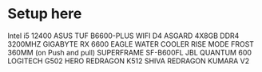 # Setup here

Intel i5 12400
ASUS TUF B6600-PLUS WIFI D4 
ASGARD 4X8GB DDR4 3200MHZ
GIGABYTE RX 6600 EAGLE
WATER COOLER RISE MODE FROST 360MM (on Push and pull)
SUPERFRAME SF-B600FL
JBL QUANTUM 600
LOGITECH G502 HERO
REDRAGON K512 SHIVA
REDRAGON KUMARA V2
